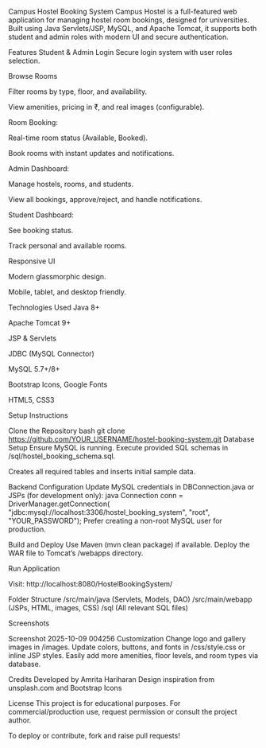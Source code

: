 Campus Hostel Booking System Campus Hostel is a full-featured web application for managing hostel room bookings, designed for universities. Built using Java Servlets/JSP, MySQL, and Apache Tomcat, it supports both student and admin roles with modern UI and secure authentication.

Features Student & Admin Login Secure login system with user roles selection.

Browse Rooms

Filter rooms by type, floor, and availability.

View amenities, pricing in ₹, and real images (configurable).

Room Booking:

Real-time room status (Available, Booked).

Book rooms with instant updates and notifications.

Admin Dashboard:

Manage hostels, rooms, and students.

View all bookings, approve/reject, and handle notifications.

Student Dashboard:

See booking status.

Track personal and available rooms.

Responsive UI

Modern glassmorphic design.

Mobile, tablet, and desktop friendly.

Technologies Used Java 8+

Apache Tomcat 9+

JSP & Servlets

JDBC (MySQL Connector)

MySQL 5.7+/8+

Bootstrap Icons, Google Fonts

HTML5, CSS3

Setup Instructions

Clone the Repository bash git clone https://github.com/YOUR_USERNAME/hostel-booking-system.git
Database Setup Ensure MySQL is running.
Execute provided SQL schemas in /sql/hostel_booking_schema.sql.

Creates all required tables and inserts initial sample data.

Backend Configuration Update MySQL credentials in DBConnection.java or JSPs (for development only):
java Connection conn = DriverManager.getConnection( "jdbc:mysql://localhost:3306/hostel_booking_system", "root", "YOUR_PASSWORD"); Prefer creating a non-root MySQL user for production.

Build and Deploy Use Maven (mvn clean package) if available.
Deploy the WAR file to Tomcat’s /webapps directory.

Run Application

Visit: http://localhost:8080/HostelBookingSystem/

Folder Structure /src/main/java (Servlets, Models, DAO) /src/main/webapp (JSPs, HTML, images, CSS) /sql (All relevant SQL files)

Screenshots

Screenshot 2025-10-09 004256
Customization Change logo and gallery images in /images. Update colors, buttons, and fonts in /css/style.css or inline JSP styles. Easily add more amenities, floor levels, and room types via database.

Credits Developed by Amrita Hariharan Design inspiration from unsplash.com and Bootstrap Icons

License This project is for educational purposes. For commercial/production use, request permission or consult the project author.

To deploy or contribute, fork and raise pull requests!
